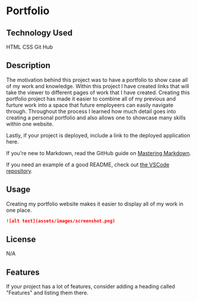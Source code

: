 # Portfolio

## Technology Used
HTML
CSS
Git Hub

## Description 

The motivation behind this project was to have a portfolio to show case all of my work and knowledge. Within this project I have created links that will take the viewer to different pages of work that I have created. Creating this portfolio project has made it easier to combine all of my previous and furture work into a space that future employeers can easily navigate through. Throughout the process I learned how much detail goes into creating a personal portfolio and also allows one to showcase many skills within one website.



Lastly, if your project is deployed, include a link to the deployed application here.

If you're new to Markdown, read the GitHub guide on [Mastering Markdown](https://guides.github.com/features/mastering-markdown/).

If you need an example of a good README, check out [the VSCode repository](https://github.com/microsoft/vscode).



## Usage 

Creating my portfolio website makes it easier to display all of my work in one place.

```md
![alt text](assets/images/screenshot.png)
```


## License

N/A


## Features

If your project has a lot of features, consider adding a heading called "Features" and listing them there.

